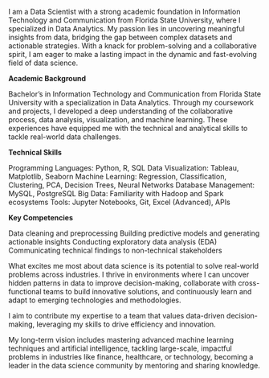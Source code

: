 I am a Data Scientist with a strong academic foundation in Information Technology and Communication from Florida State University, where I specialized in Data Analytics. My passion lies in uncovering meaningful insights from data, bridging the gap between complex datasets and actionable strategies. With a knack for problem-solving and a collaborative spirit, I am eager to make a lasting impact in the dynamic and fast-evolving field of data science.

**Academic Background**

Bachelor’s in Information Technology and Communication from Florida State University with a specialization in Data Analytics. Through my coursework and projects, I developed a deep understanding of the collaborative process, data analysis, visualization, and machine learning. These experiences have equipped me with the technical and analytical skills to tackle real-world data challenges.

**Technical Skills**

Programming Languages: Python, R, SQL
Data Visualization: Tableau, Matplotlib, Seaborn
Machine Learning: Regression, Classification, Clustering, PCA, Decision Trees, Neural Networks
Database Management: MySQL, PostgreSQL
Big Data: Familiarity with Hadoop and Spark ecosystems
Tools: Jupyter Notebooks, Git, Excel (Advanced), APIs

**Key Competencies**

Data cleaning and preprocessing
Building predictive models and generating actionable insights
Conducting exploratory data analysis (EDA)
Communicating technical findings to non-technical stakeholders

What excites me most about data science is its potential to solve real-world problems across industries. I thrive in environments where I can uncover hidden patterns in data to improve decision-making, collaborate with cross-functional teams to build innovative solutions, and continuously learn and adapt to emerging technologies and methodologies.

I aim to contribute my expertise to a team that values data-driven decision-making, leveraging my skills to drive efficiency and innovation. 

My long-term vision includes mastering advanced machine learning techniques and artificial intelligence, tackling large-scale, impactful problems in industries like finance, healthcare, or technology, becoming a leader in the data science community by mentoring and sharing knowledge.
